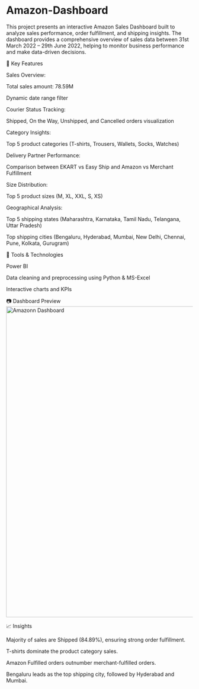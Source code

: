 # Amazon-Dashboard

This project presents an interactive Amazon Sales Dashboard built to analyze sales performance, order fulfillment, and shipping insights. The dashboard provides a comprehensive overview of sales data between 31st March 2022 – 29th June 2022, helping to monitor business performance and make data-driven decisions.

🚀 Key Features

Sales Overview:

Total sales amount: 78.59M

Dynamic date range filter

Courier Status Tracking:

Shipped, On the Way, Unshipped, and Cancelled orders visualization

Category Insights:

Top 5 product categories (T-shirts, Trousers, Wallets, Socks, Watches)

Delivery Partner Performance:

Comparison between EKART vs Easy Ship and Amazon vs Merchant Fulfillment

Size Distribution:

Top 5 product sizes (M, XL, XXL, S, XS)

Geographical Analysis:

Top 5 shipping states (Maharashtra, Karnataka, Tamil Nadu, Telangana, Uttar Pradesh)

Top shipping cities (Bengaluru, Hyderabad, Mumbai, New Delhi, Chennai, Pune, Kolkata, Gurugram)

📌 Tools & Technologies

Power BI 

Data cleaning and preprocessing using Python & MS-Excel

Interactive charts and KPIs

📷 Dashboard Preview
<img width="652" height="839" alt="Amazonn Dashboard" src="https://github.com/user-attachments/assets/c8b059c6-95ba-46d7-adaa-4dbbca0092d7" />

📈 Insights

Majority of sales are Shipped (84.89%), ensuring strong order fulfillment.

T-shirts dominate the product category sales.

Amazon Fulfilled orders outnumber merchant-fulfilled orders.

Bengaluru leads as the top shipping city, followed by Hyderabad and Mumbai.
